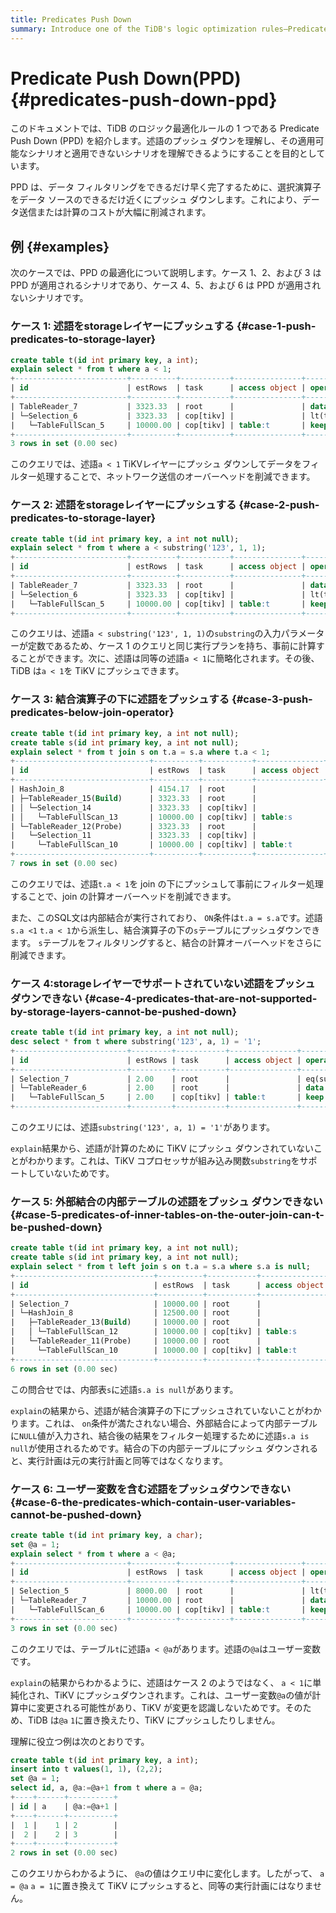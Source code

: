 ```yaml
---
title: Predicates Push Down
summary: Introduce one of the TiDB's logic optimization rules—Predicate Push Down (PPD).
---
```


# Predicate Push Down(PPD) {#predicates-push-down-ppd}

このドキュメントでは、TiDB のロジック最適化ルールの 1 つである Predicate Push Down (PPD) を紹介します。述語のプッシュ ダウンを理解し、その適用可能なシナリオと適用できないシナリオを理解できるようにすることを目的としています。

PPD は、データ フィルタリングをできるだけ早く完了するために、選択演算子をデータ ソースのできるだけ近くにプッシュ ダウンします。これにより、データ送信または計算のコストが大幅に削減されます。

## 例 {#examples}

次のケースでは、PPD の最適化について説明します。ケース 1、2、および 3 は PPD が適用されるシナリオであり、ケース 4、5、および 6 は PPD が適用されないシナリオです。

### ケース 1: 述語をstorageレイヤーにプッシュする {#case-1-push-predicates-to-storage-layer}

```sql
create table t(id int primary key, a int);
explain select * from t where a < 1;
+-------------------------+----------+-----------+---------------+--------------------------------+
| id                      | estRows  | task      | access object | operator info                  |
+-------------------------+----------+-----------+---------------+--------------------------------+
| TableReader_7           | 3323.33  | root      |               | data:Selection_6               |
| └─Selection_6           | 3323.33  | cop[tikv] |               | lt(test.t.a, 1)                |
|   └─TableFullScan_5     | 10000.00 | cop[tikv] | table:t       | keep order:false, stats:pseudo |
+-------------------------+----------+-----------+---------------+--------------------------------+
3 rows in set (0.00 sec)
```

このクエリでは、述語`a < 1` TiKVレイヤーにプッシュ ダウンしてデータをフィルター処理することで、ネットワーク送信のオーバーヘッドを削減できます。

### ケース 2: 述語をstorageレイヤーにプッシュする {#case-2-push-predicates-to-storage-layer}

```sql
create table t(id int primary key, a int not null);
explain select * from t where a < substring('123', 1, 1);
+-------------------------+----------+-----------+---------------+--------------------------------+
| id                      | estRows  | task      | access object | operator info                  |
+-------------------------+----------+-----------+---------------+--------------------------------+
| TableReader_7           | 3323.33  | root      |               | data:Selection_6               |
| └─Selection_6           | 3323.33  | cop[tikv] |               | lt(test.t.a, 1)                |
|   └─TableFullScan_5     | 10000.00 | cop[tikv] | table:t       | keep order:false, stats:pseudo |
+-------------------------+----------+-----------+---------------+--------------------------------+
```

このクエリは、述語`a < substring('123', 1, 1)`の`substring`の入力パラメーターが定数であるため、ケース 1 のクエリと同じ実行プランを持ち、事前に計算することができます。次に、述語は同等の述語`a < 1`に簡略化されます。その後、TiDB は`a < 1`を TiKV にプッシュできます。

### ケース 3: 結合演算子の下に述語をプッシュする {#case-3-push-predicates-below-join-operator}

```sql
create table t(id int primary key, a int not null);
create table s(id int primary key, a int not null);
explain select * from t join s on t.a = s.a where t.a < 1;
+------------------------------+----------+-----------+---------------+--------------------------------------------+
| id                           | estRows  | task      | access object | operator info                              |
+------------------------------+----------+-----------+---------------+--------------------------------------------+
| HashJoin_8                   | 4154.17  | root      |               | inner join, equal:[eq(test.t.a, test.s.a)] |
| ├─TableReader_15(Build)      | 3323.33  | root      |               | data:Selection_14                          |
| │ └─Selection_14             | 3323.33  | cop[tikv] |               | lt(test.s.a, 1)                            |
| │   └─TableFullScan_13       | 10000.00 | cop[tikv] | table:s       | keep order:false, stats:pseudo             |
| └─TableReader_12(Probe)      | 3323.33  | root      |               | data:Selection_11                          |
|   └─Selection_11             | 3323.33  | cop[tikv] |               | lt(test.t.a, 1)                            |
|     └─TableFullScan_10       | 10000.00 | cop[tikv] | table:t       | keep order:false, stats:pseudo             |
+------------------------------+----------+-----------+---------------+--------------------------------------------+
7 rows in set (0.00 sec)
```

このクエリでは、述語`t.a < 1`を join の下にプッシュして事前にフィルター処理することで、join の計算オーバーヘッドを削減できます。

また、このSQL文は内部結合が実行されており、 `ON`条件は`t.a = s.a`です。述語`s.a <1` `t.a < 1`から派生し、結合演算子の下の`s`テーブルにプッシュダウンできます。 `s`テーブルをフィルタリングすると、結合の計算オーバーヘッドをさらに削減できます。

### ケース 4:storageレイヤーでサポートされていない述語をプッシュ ダウンできない {#case-4-predicates-that-are-not-supported-by-storage-layers-cannot-be-pushed-down}

```sql
create table t(id int primary key, a int not null);
desc select * from t where substring('123', a, 1) = '1';
+-------------------------+---------+-----------+---------------+----------------------------------------+
| id                      | estRows | task      | access object | operator info                          |
+-------------------------+---------+-----------+---------------+----------------------------------------+
| Selection_7             | 2.00    | root      |               | eq(substring("123", test.t.a, 1), "1") |
| └─TableReader_6         | 2.00    | root      |               | data:TableFullScan_5                   |
|   └─TableFullScan_5     | 2.00    | cop[tikv] | table:t       | keep order:false, stats:pseudo         |
+-------------------------+---------+-----------+---------------+----------------------------------------+
```

このクエリには、述語`substring('123', a, 1) = '1'`があります。

`explain`結果から、述語が計算のために TiKV にプッシュ ダウンされていないことがわかります。これは、TiKV コプロセッサが組み込み関数`substring`をサポートしていないためです。

### ケース 5: 外部結合の内部テーブルの述語をプッシュ ダウンできない {#case-5-predicates-of-inner-tables-on-the-outer-join-can-t-be-pushed-down}

```sql
create table t(id int primary key, a int not null);
create table s(id int primary key, a int not null);
explain select * from t left join s on t.a = s.a where s.a is null;
+-------------------------------+----------+-----------+---------------+-------------------------------------------------+
| id                            | estRows  | task      | access object | operator info                                   |
+-------------------------------+----------+-----------+---------------+-------------------------------------------------+
| Selection_7                   | 10000.00 | root      |               | isnull(test.s.a)                                |
| └─HashJoin_8                  | 12500.00 | root      |               | left outer join, equal:[eq(test.t.a, test.s.a)] |
|   ├─TableReader_13(Build)     | 10000.00 | root      |               | data:TableFullScan_12                           |
|   │ └─TableFullScan_12        | 10000.00 | cop[tikv] | table:s       | keep order:false, stats:pseudo                  |
|   └─TableReader_11(Probe)     | 10000.00 | root      |               | data:TableFullScan_10                           |
|     └─TableFullScan_10        | 10000.00 | cop[tikv] | table:t       | keep order:false, stats:pseudo                  |
+-------------------------------+----------+-----------+---------------+-------------------------------------------------+
6 rows in set (0.00 sec)
```

この問合せでは、内部表`s`に述語`s.a is null`があります。

`explain`の結果から、述語が結合演算子の下にプッシュされていないことがわかります。これは、 `on`条件が満たされない場合、外部結合によって内部テーブルに`NULL`値が入力され、結合後の結果をフィルター処理するために述語`s.a is null`が使用されるためです。結合の下の内部テーブルにプッシュ ダウンされると、実行計画は元の実行計画と同等ではなくなります。

### ケース 6: ユーザー変数を含む述語をプッシュダウンできない {#case-6-the-predicates-which-contain-user-variables-cannot-be-pushed-down}

```sql
create table t(id int primary key, a char);
set @a = 1;
explain select * from t where a < @a;
+-------------------------+----------+-----------+---------------+--------------------------------+
| id                      | estRows  | task      | access object | operator info                  |
+-------------------------+----------+-----------+---------------+--------------------------------+
| Selection_5             | 8000.00  | root      |               | lt(test.t.a, getvar("a"))      |
| └─TableReader_7         | 10000.00 | root      |               | data:TableFullScan_6           |
|   └─TableFullScan_6     | 10000.00 | cop[tikv] | table:t       | keep order:false, stats:pseudo |
+-------------------------+----------+-----------+---------------+--------------------------------+
3 rows in set (0.00 sec)
```

このクエリでは、テーブル`t`に述語`a < @a`があります。述語の`@a`はユーザー変数です。

`explain`の結果からわかるように、述語はケース 2 のようではなく、 `a < 1`に単純化され、TiKV にプッシュダウンされます。これは、ユーザー変数`@a`の値が計算中に変更される可能性があり、TiKV が変更を認識しないためです。そのため、TiDB は`@a` `1`に置き換えたり、TiKV にプッシュしたりしません。

理解に役立つ例は次のとおりです。

```sql
create table t(id int primary key, a int);
insert into t values(1, 1), (2,2);
set @a = 1;
select id, a, @a:=@a+1 from t where a = @a;
+----+------+----------+
| id | a    | @a:=@a+1 |
+----+------+----------+
|  1 |    1 | 2        |
|  2 |    2 | 3        |
+----+------+----------+
2 rows in set (0.00 sec)
```

このクエリからわかるように、 `@a`の値はクエリ中に変化します。したがって、 `a = @a` `a = 1`に置き換えて TiKV にプッシュすると、同等の実行計画にはなりません。
